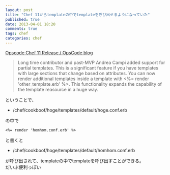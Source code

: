 ```yaml
---
layout: post
title: "Chef 11からtemplateの中でtemplateを呼び出せるようになっていた"
published: true
date: 2013-04-01 18:20
comments: true
tags: chef
categories: chef
---
```


[Opscode Chef 11 Release / OpsCode blog](http://www.opscode.com/blog/2013/02/04/chef-11-released/)

> Long time contributor and past-MVP Andrea Campi added support for partial templates. This is a significant feature if you have templates with large sections that change based on attributes. You can now render additional templates inside a template with <%= render 'other_template.erb' %>. This functionality expands the capability of the template reasource in a huge way.

ということで、  

- /chef/cookboof/hoge/templates/default/hoge.conf.erb

の中で 

```
<%= render 'homhom.conf.erb' %>
```

と書くと


- /chef/cookboof/hoge/templates/default/homhom.conf.erb

が呼び出されて、templateの中でtemplateを呼び出すことができる。  
だいぶ便利っぽい
